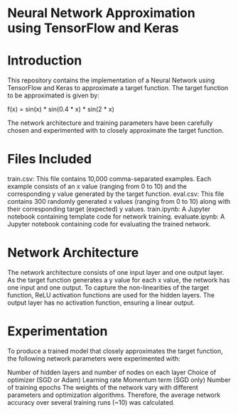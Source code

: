 # Neural Network Approximation using TensorFlow and Keras
# Introduction
This repository contains the implementation of a Neural Network using TensorFlow and Keras to approximate a target function. The target function to be approximated is given by:

f(x) = sin(x) * sin(0.4 * x) * sin(2 * x)

The network architecture and training parameters have been carefully chosen and experimented with to closely approximate the target function.

# Files Included
train.csv: This file contains 10,000 comma-separated examples. Each example consists of an x value (ranging from 0 to 10) and the corresponding y value generated by the target function.
eval.csv: This file contains 300 randomly generated x values (ranging from 0 to 10) along with their corresponding target (expected) y values.
train.ipynb: A Jupyter notebook containing template code for network training.
evaluate.ipynb: A Jupyter notebook containing code for evaluating the trained network.

# Network Architecture
The network architecture consists of one input layer and one output layer. As the target function generates a y value for each x value, the network has one input and one output. To capture the non-linearities of the target function, ReLU activation functions are used for the hidden layers. The output layer has no activation function, ensuring a linear output.

# Experimentation
To produce a trained model that closely approximates the target function, the following network parameters were experimented with:

Number of hidden layers and number of nodes on each layer
Choice of optimizer (SGD or Adam)
Learning rate
Momentum term (SGD only)
Number of training epochs
The weights of the network vary with different parameters and optimization algorithms. Therefore, the average network accuracy over several training runs (~10) was calculated.
